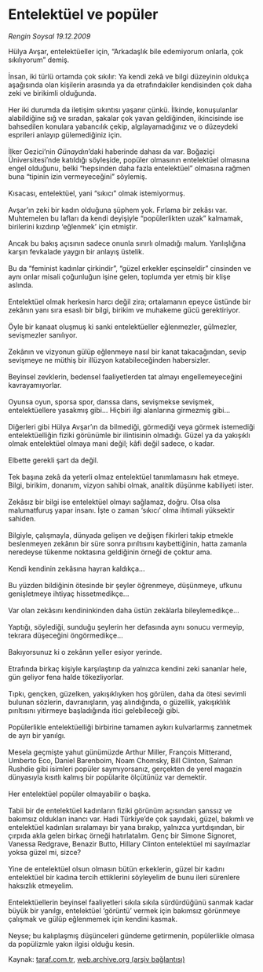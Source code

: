 # Entelektüel ve popüler

*Rengin Soysal 19.12.2009*

<div class="yazi">Hülya Avşar, entelektüeller için, “Arkadaşlık bile edemiyorum onlarla, çok sıkılıyorum” demiş. <br/><br/>İnsan, iki türlü ortamda çok sıkılır: Ya kendi zekâ ve bilgi düzeyinin oldukça aşağısında olan kişilerin arasında ya da etrafındakiler kendisinden çok daha zeki ve birikimli olduğunda. <br/><br/>Her iki durumda da iletişim sıkıntısı yaşanır çünkü. İlkinde, konuşulanlar alabildiğine sığ ve sıradan, şakalar çok yavan geldiğinden, ikincisinde ise bahsedilen konulara yabancılık çekip, algılayamadığınız ve o düzeydeki esprileri anlayıp gülemediğiniz için. <br/><br/>İlker Gezici’nin <i>Günaydın</i>’daki haberinde dahası da var. Boğaziçi Üniversitesi’nde katıldığı söyleşide, popüler olmasının entelektüel olmasına engel olduğunu, belki “hepsinden daha fazla entelektüel” olmasına rağmen buna “tipinin izin vermeyeceğini” söylemiş. <br/><br/>Kısacası, entelektüel, yani “sıkıcı” olmak istemiyormuş. <br/><br/>Avşar’ın zeki bir kadın olduğuna şüphem yok. Fırlama bir zekâsı var. Muhtemelen bu lafları da kendi deyişiyle “popülerlikten uzak” kalmamak, birilerini kızdırıp ‘eğlenmek’ için etmiştir. <br/><br/>Ancak bu bakış açısının sadece onunla sınırlı olmadığı malum. Yanlışlığına karşın fevkalade yaygın bir anlayış üstelik. <br/><br/>Bu da “feminist kadınlar çirkindir”, “güzel erkekler eşcinseldir” cinsinden ve aynı onlar misali çoğunluğun işine gelen, toplumda yer etmiş bir klişe aslında. <br/><br/>Entelektüel olmak herkesin harcı değil zira; ortalamanın epeyce üstünde bir zekânın yanı sıra esaslı bir bilgi, birikim ve muhakeme gücü gerektiriyor. <br/><br/>Öyle bir kanaat oluşmuş ki sanki entelektüeller eğlenmezler, gülmezler, sevişmezler sanılıyor. <br/><br/>Zekânın ve vizyonun gülüp eğlenmeye nasıl bir kanat takacağından, sevip sevişmeye ne müthiş bir illüzyon katabileceğinden habersizler. <br/><br/>Beyinsel zevklerin, bedensel faaliyetlerden tat almayı engellemeyeceğini kavrayamıyorlar. <br/><br/>Oyunsa oyun, sporsa spor, danssa dans, sevişmekse sevişmek, entelektüellere yasakmış gibi... Hiçbiri ilgi alanlarına girmezmiş gibi... <br/><br/>Diğerleri gibi Hülya Avşar’ın da bilmediği, görmediği veya görmek istemediği entelektüelliğin fiziki görünümle bir ilintisinin olmadığı. Güzel ya da yakışıklı olmak entelektüel olmaya mani değil; kâfi değil sadece, o kadar. <br/><br/>Elbette gerekli şart da değil. <br/><br/>Tek başına zekâ da yeterli olmaz entelektüel tanımlamasını hak etmeye. Bilgi, birikim, donanım, vizyon sahibi olmak, analitik düşünme kabiliyeti ister. <br/><br/>Zekâsız bir bilgi ise entelektüel olmayı sağlamaz, doğru. Olsa olsa malumatfuruş yapar insanı. İşte o zaman ‘sıkıcı’ olma ihtimali yüksektir sahiden. <br/><br/>Bilgiyle, çalışmayla, dünyada gelişen ve değişen fikirleri takip etmekle beslenmeyen zekânın bir süre sonra pırıltısını kaybettiğinin, hatta zamanla neredeyse tükenme noktasına geldiğinin örneği de çoktur ama. <br/><br/>Kendi kendinin zekâsına hayran kaldıkça... <br/><br/>Bu yüzden bildiğinin ötesinde bir şeyler öğrenmeye, düşünmeye, ufkunu genişletmeye ihtiyaç hissetmedikçe... <br/><br/>Var olan zekâsını kendininkinden daha üstün zekâlarla bileylemedikçe... <br/><br/>Yaptığı, söylediği, sunduğu şeylerin her defasında aynı sonucu vermeyip, tekrara düşeceğini öngörmedikçe... <br/><br/>Bakıyorsunuz ki o zekânın yeller esiyor yerinde. <br/><br/>Etrafında birkaç kişiyle karşılaştırıp da yalnızca kendini zeki sananlar hele, gün geliyor fena halde tökezliyorlar. <br/><br/>Tıpkı, gençken, güzelken, yakışıklıyken hoş görülen, daha da ötesi sevimli bulunan sözlerin, davranışların, yaş alındığında, o güzellik, yakışıklılık pırıltısını yitirmeye başladığında itici gelebileceği gibi. <br/><br/>Popülerlikle entelektüelliği birbirine tamamen aykırı kulvarlarmış zannetmek de ayrı bir yanılgı. <br/><br/>Mesela geçmişte yahut günümüzde Arthur Miller, François Mitterand, Umberto Eco, Daniel Barenboim, Noam Chomsky, Bill Clinton, Salman Rushdie gibi isimleri popüler saymıyorsanız, gerçekten de yerel magazin dünyasıyla kısıtlı kalmış bir popülarite ölçütünüz var demektir. <br/><br/>Her entelektüel popüler olmayabilir o başka. <br/><br/>Tabii bir de entelektüel kadınların fiziki görünüm açısından şanssız ve bakımsız oldukları inancı var. Hadi Türkiye’de çok sayıdaki, güzel, bakımlı ve entelektüel kadınları sıralamayı bir yana bırakıp, yalnızca yurtdışından, bir çırpıda akla gelen birkaç örneği hatırlatalım. Genç bir Simone Signoret, Vanessa Redgrave, Benazir Butto, Hillary Clinton entelektüel mi sayılmazlar yoksa güzel mi, sizce? <br/><br/>Yine de entelektüel olsun olmasın bütün erkeklerin, güzel bir kadını entelektüel bir kadına tercih ettiklerini söyleyelim de bunu ileri sürenlere haksızlık etmeyelim. <br/><br/>Entelektüellerin beyinsel faaliyetleri sıkıla sıkıla sürdürdüğünü sanmak kadar büyük bir yanılgı, entelektüel ‘görüntü’ vermek için bakımsız görünmeye çalışmak ve gülüp eğlenmemek için kendini kasmak. <br/><br/>Neyse; bu kalıplaşmış düşünceleri gündeme getirmenin, popülerlikle olmasa da popülizmle yakın ilgisi olduğu kesin.
              </div>

Kaynak: [taraf.com.tr](http://taraf.com.tr:80/makale/9113.htm), [web.archive.org (arşiv bağlantısı)](http://web.archive.org/web/20100316185132/http://taraf.com.tr:80/makale/9113.htm)
